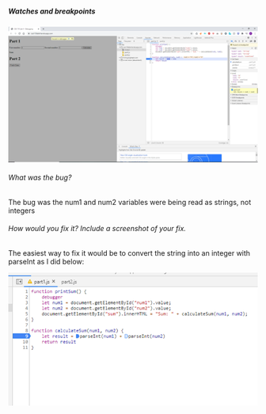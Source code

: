 <h5> Watches and breakpoints </h5>

![screenshot](s1.png)


<h6> What was the bug? </h6>
The bug was the num1 and num2 variables were being read as strings, not integers <br>

<h6> How would you fix it? Include a screenshot of your fix. </h6>
The easiest way to fix it would be to convert the string into an integer with parseInt as I did below: <br>

![img2](s2.png)
